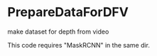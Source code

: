 # PrepareDataForDFV
make dataset for depth from video

This code requires "MaskRCNN" in the same dir.
